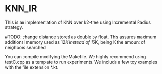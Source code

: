 # KNN_IR
This is an implementation of KNN over k2-tree using Incremental Radius strategy.

#TODO: change distance stored as double by float. This assures maximum additional memory used as 12*K instead of 16*K, being K the amount of neighbors searched.

You can compile modifying the Makefile. We highly recommend using testC.cpp as a template to run experiments. We include a few toy examples with the file extension *.kt.
